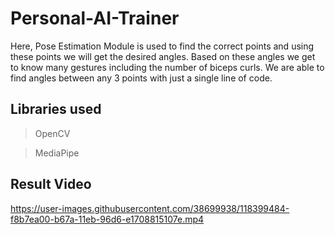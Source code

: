 # Personal-AI-Trainer

Here, Pose Estimation Module is used to find the correct points and using these points we will get the desired angles. Based on these angles we get to know many gestures including the number of biceps curls. We are able to find angles between any 3 points with just a single line of code.

## Libraries used

> OpenCV

> MediaPipe


## Result Video

https://user-images.githubusercontent.com/38699938/118399484-f8b7ea00-b67a-11eb-96d6-e1708815107e.mp4
